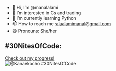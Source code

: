 - 👋 Hi, I’m @manalalami
- 👀 I’m interested in Cs and trading
- 🌱 I’m currently learning Python
- 📫 How to reach me :alaalamimanal@gmail.com
- 😄 Pronouns: She/her

## #30NitesOfCode:
  [Check out my progress!](https://www.codedex.io/@Kanaekocho/30-nites-of-code)  
  ![@Kanaekocho #30NitesOfCode](https://www.codedex.io/api/petStatus?user=Kanaekocho)
